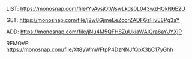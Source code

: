 LIST:
https://monosnap.com/file/YvAvsjOtWswLkds0L043wzHQkN6E2U

GET:
https://monosnap.com/file/j2w8GjmeEeZocrZADFGzFivE8Pg3aY

ADD:
https://monosnap.com/file/jNu4M5QFH8ZuUkiaWAIQra6aYJYXjP

REMOVE:
https://monosnap.com/file/Xt8yWmWFtpP4DzNNJfQpX3bC17yGhh
